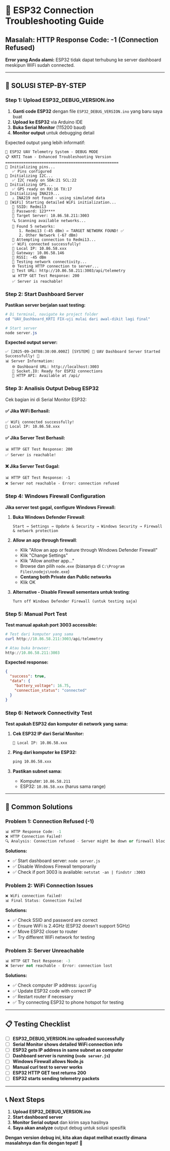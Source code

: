 # 🚨 ESP32 Connection Troubleshooting Guide

## **Masalah:** HTTP Response Code: -1 (Connection Refused)

**Error yang Anda alami:** ESP32 tidak dapat terhubung ke server dashboard meskipun WiFi sudah connected.

---

## 🎯 **SOLUSI STEP-BY-STEP**

### **Step 1: Upload ESP32_DEBUG_VERSION.ino**

1. **Ganti code ESP32** dengan file `ESP32_DEBUG_VERSION.ino` yang baru saya buat
2. **Upload ke ESP32** via Arduino IDE
3. **Buka Serial Monitor** (115200 baud)
4. **Monitor output** untuk debugging detail

Expected output yang lebih informatif:
```
🚁 ESP32 UAV Telemetry System - DEBUG MODE
📋 KRTI Team - Enhanced Troubleshooting Version
==================================================
🔧 Initializing pins...
   ✅ Pins configured
🔧 Initializing I2C...
   ✅ I2C ready on SDA:21 SCL:22
🔧 Initializing GPS...
   ✅ GPS ready on RX:16 TX:17
🔧 Initializing INA219...
   ⚠️ INA219 not found - using simulated data
🔧 [WiFi] Starting detailed WiFi initialization...
   📡 SSID: Redmi13
   🔑 Password: 123****
   🎯 Target Server: 10.86.58.211:3003
   🔍 Scanning available networks...
   📡 Found 5 networks:
      1. Redmi13 (-45 dBm) ← TARGET NETWORK FOUND! ✅
      2. Other Network (-67 dBm)
   🔗 Attempting connection to Redmi13...
   ✅ WiFi connected successfully!
   📍 Local IP: 10.86.58.xxx
   📍 Gateway: 10.86.58.146
   📶 RSSI: -45 dBm
   🧪 Testing network connectivity...
   🌐 Testing HTTP connection to server...
   📍 Test URL: http://10.86.58.211:3003/api/telemetry
   📊 HTTP GET Test Response: 200
   ✅ Server is reachable!
```

### **Step 2: Start Dashboard Server**

**Pastikan server berjalan saat testing:**

```powershell
# Di terminal, navigate ke project folder
cd "UAV_Dashboard_KRTI FIX-uji mulai dari awal-dikit lagi final"

# Start server
node server.js
```

**Expected output server:**
```
✅ [2025-09-24T08:30:00.000Z] [SYSTEM] 🚀 UAV Dashboard Server Started Successfully! 🚀
📊 Server Information:
   🌐 Dashboard URL: http://localhost:3003
   🔌 Socket.IO: Ready for ESP32 connections
   📡 HTTP API: Available at /api/
```

### **Step 3: Analisis Output Debug ESP32**

Cek bagian ini di Serial Monitor ESP32:

#### ✅ **Jika WiFi Berhasil:**
```
✅ WiFi connected successfully!
📍 Local IP: 10.86.58.xxx
```

#### ✅ **Jika Server Test Berhasil:**
```
📊 HTTP GET Test Response: 200
✅ Server is reachable!
```

#### ❌ **Jika Server Test Gagal:**
```
📊 HTTP GET Test Response: -1
❌ Server not reachable - Error: connection refused
```

### **Step 4: Windows Firewall Configuration**

**Jika server test gagal, configure Windows Firewall:**

1. **Buka Windows Defender Firewall**:
   ```
   Start → Settings → Update & Security → Windows Security → Firewall & network protection
   ```

2. **Allow an app through firewall**:
   - Klik "Allow an app or feature through Windows Defender Firewall"
   - Klik "Change Settings"
   - Klik "Allow another app..."
   - Browse dan pilih `node.exe` (biasanya di `C:\Program Files\nodejs\node.exe`)
   - **Centang both Private dan Public networks**
   - Klik OK

3. **Alternative - Disable Firewall sementara untuk testing**:
   ```
   Turn off Windows Defender Firewall (untuk testing saja)
   ```

### **Step 5: Manual Port Test**

**Test manual apakah port 3003 accessible:**

```powershell
# Test dari komputer yang sama
curl http://10.86.58.211:3003/api/telemetry

# Atau buka browser:
http://10.86.58.211:3003
```

**Expected response:**
```json
{
  "success": true,
  "data": {
    "battery_voltage": 16.75,
    "connection_status": "connected"
  }
}
```

### **Step 6: Network Connectivity Test**

**Test apakah ESP32 dan komputer di network yang sama:**

1. **Cek ESP32 IP dari Serial Monitor:**
   ```
   📍 Local IP: 10.86.58.xxx
   ```

2. **Ping dari komputer ke ESP32:**
   ```cmd
   ping 10.86.58.xxx
   ```

3. **Pastikan subnet sama:**
   - Komputer: `10.86.58.211`
   - ESP32: `10.86.58.xxx` (harus sama range)

---

## 🔧 **Common Solutions**

### **Problem 1: Connection Refused (-1)**
```cpp
📊 HTTP Response Code: -1
❌ HTTP Connection Failed!
🔍 Analysis: Connection refused - Server might be down or firewall blocking
```

**Solutions:**
- ✅ Start dashboard server: `node server.js`
- ✅ Disable Windows Firewall temporarily
- ✅ Check if port 3003 is available: `netstat -an | findstr :3003`

### **Problem 2: WiFi Connection Issues**
```cpp
❌ WiFi connection failed!
📊 Final Status: Connection Failed
```

**Solutions:**
- ✅ Check SSID and password are correct
- ✅ Ensure WiFi is 2.4GHz (ESP32 doesn't support 5GHz)
- ✅ Move ESP32 closer to router
- ✅ Try different WiFi network for testing

### **Problem 3: Server Unreachable**
```cpp
📊 HTTP GET Test Response: -3
❌ Server not reachable - Error: connection lost
```

**Solutions:**
- ✅ Check computer IP address: `ipconfig`
- ✅ Update ESP32 code with correct IP
- ✅ Restart router if necessary
- ✅ Try connecting ESP32 to phone hotspot for testing

---

## 📋 **Testing Checklist**

- [ ] **ESP32_DEBUG_VERSION.ino uploaded successfully**
- [ ] **Serial Monitor shows detailed WiFi connection info**
- [ ] **ESP32 gets IP address in same subnet as computer**
- [ ] **Dashboard server is running (`node server.js`)**
- [ ] **Windows Firewall allows Node.js**
- [ ] **Manual curl test to server works**
- [ ] **ESP32 HTTP GET test returns 200**
- [ ] **ESP32 starts sending telemetry packets**

---

## 📞 **Next Steps**

1. **Upload ESP32_DEBUG_VERSION.ino**
2. **Start dashboard server**
3. **Monitor Serial output** dan kirim saya hasilnya
4. **Saya akan analyze** output debug untuk solusi spesifik

**Dengan version debug ini, kita akan dapat melihat exactly dimana masalahnya dan fix dengan tepat!** 🎯
